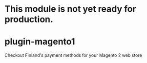 # This module is not yet ready for production.
# plugin-magento1
Checkout Finland's payment methods for your Magento 2 web store
